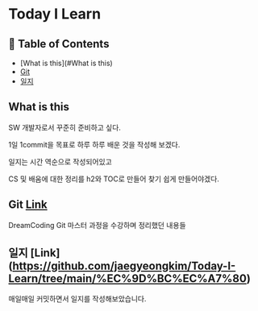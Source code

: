 # Today I Learn



## :memo: Table of Contents

* [What is this](#What is this)
* [Git](#Git)
* [일지](#일지)

## What is this

SW 개발자로서 꾸준히 준비하고 싶다.

1일 1commit을 목표로 하루 하루 배운 것을 작성해 보겠다.

일지는 시간 역순으로 작성되어있고

CS 및 배움에 대한 정리를 h2와 TOC로 만들어 찾기 쉽게 만들어야겠다.

## Git [Link](https://github.com/jaegyeongkim/Today-I-Learn/tree/main/git)

DreamCoding Git 마스터 과정을 수강하며 정리했던 내용들



## 일지 [Link] (https://github.com/jaegyeongkim/Today-I-Learn/tree/main/%EC%9D%BC%EC%A7%80)

매일매일 커밋하면서 일지를 작성해보았습니다.